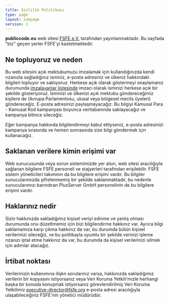 ```yaml
---
title: Gizlilik Politikası
type: page
layout: subpage
version: 1
---
```


**publiccode.eu** web sitesi [FSFE
e.V.](https://fsfe.org/about/legal/imprint.html) tarafından
yayınlanmaktadır. Bu sayfada "biz" geçen yerler FSFE'yi
kastetmektedir.

## Ne topluyoruz ve neden

Bu web sitesini açık mektubumuzu imzalamak için kullandığınızda kendi
rızanızla sağladığınız isminiz, e-posta adresiniz ve ülkeniz
hakkındaki bilgileri topluyor ve saklıyoruz. Herkese açık olarak
göstermeyi onaylamanız durumunda [imzalayanlar
listesinde](/openletter/all-signatures) imzacı olarak isminizi herkese
açık bir şekilde gösteriyoruz. İsminizi ve ülkenizi açık mektubu
göndereceğimiz kişilere de (Avrupa Parlamentosu, ulusal veya bölgesel
meclis üyeleri) göndereceğiz. E-posta adresinizi paylaşmayacağız. Bu
bilgiyi Kamusal Para - Kamusal Kod kampanyası boyunca veritabanında
saklayacağız ve kampanya bitince sileceğiz.

Eğer kampanya hakkında bilgilendirmeyi kabul ettiyseniz, e-posta
adresinizi kampanya sırasında ve hemen sonrasında size bilgi göndermek
için kullanacağız.

## Saklanan verilere kimin erişimi var

Web sunucusunda veya sorun sistemimizde yer alsın, web sitesi
aracılığıyla sağlanan bilgilere FSFE personeli ve stajyerleri
tarafından erişilebilir. FSFE sistem yöneticileri takımının da bu
bilgilere erişimi vardır. Bu bilgiler sunucularımızda şifrelenmemiş
bir şekilde saklanmaktadır, bu nedenle sunucularımızı barındıran
PlusServer GmbH personelinin de bu bilgilere erişimi vardır.

## Haklarınız nedir

Sizin hakkınızda sakladığımız kişisel veriyi edinme ve yanlış olması
durumunda onu düzeltmemiz için bizi bilgilendirme hakkınız var. Ayrıca
bilgi saklamamıza karşı çıkma hakkınız da var, bu durumda bütün
kişisel verilerinizi sileceğiz, ve bu politikayla uyumlu bir şekilde
verinizi işleme rızanızı iptal etme hakkınız da var, bu durumda da
kişisel verilerinizi silmek için adımlar atacağız.

## İrtibat noktası

Verilerinizin kullanımına ilişkn sorularınız varsa, hakkınızda
sakladığımız verilerin bir kopyasını istiyorsanız veya Veri Koruma
Yetkili'mizle herhangi başka bir konuda konuşmak istiyorsanız
görevlendirilmiş Veri Koruma Yetkilimiz
[executive-director@fsfe.org](mailto:executive-director@fsfe.org)
e-posta adresi aracılığıyla ulaşabileceğiniz FSFE'nin yönetici
müdürüdür.
